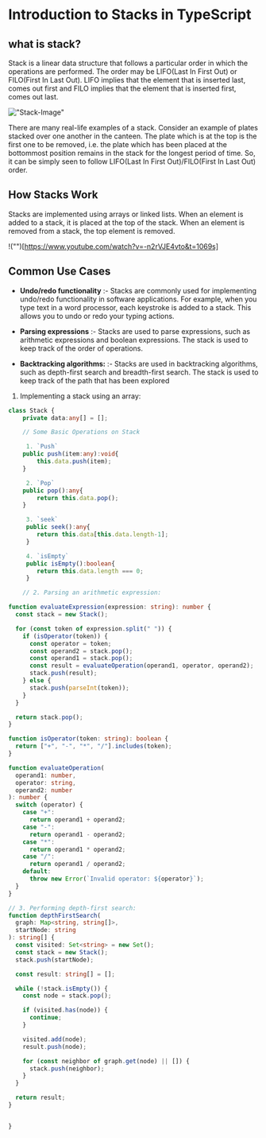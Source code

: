 # Introduction to Stacks in TypeScript

## what is stack?

Stack is a linear data structure that follows a particular order in which the operations are performed. The order may be LIFO(Last In First Out) or FILO(First In Last Out). LIFO implies that the element that is inserted last, comes out first and FILO implies that the element that is inserted first, comes out last.

!["Stack-Image"](https://media.geeksforgeeks.org/wp-content/cdn-uploads/20230726165552/Stack-Data-Structure.png)

There are many real-life examples of a stack. Consider an example of plates stacked over one another in the canteen. The plate which is at the top is the first one to be removed, i.e. the plate which has been placed at the bottommost position remains in the stack for the longest period of time. So, it can be simply seen to follow LIFO(Last In First Out)/FILO(First In Last Out) order.

## How Stacks Work

Stacks are implemented using arrays or linked lists. When an element is added to a stack, it is placed at the top of the stack. When an element is removed from a stack, the top element is removed.

!("")[https://www.youtube.com/watch?v=-n2rVJE4vto&t=1069s]

## Common Use Cases

- **Undo/redo functionality** :- Stacks are commonly used for implementing undo/redo functionality in software applications. For example, when you type text in a word processor, each keystroke is added to a stack. This allows you to undo or redo your typing actions.

- **Parsing expressions** :- Stacks are used to parse expressions, such as arithmetic expressions and boolean expressions. The stack is used to keep track of the order of operations.

- **Backtracking algorithms:** :- Stacks are used in backtracking algorithms, such as depth-first search and breadth-first search. The stack is used to keep track of the path that has been explored

1.  Implementing a stack using an array:

```typescript
class Stack {
    private data:any[] = [];

    // Some Basic Operations on Stack

     1. `Push`
    public push(item:any):void{
        this.data.push(item);
    }

     2. `Pop`
    public pop():any{
        return this.data.pop();
    }

     3. `seek`
     public seek():any{
        return this.data[this.data.length-1];
     }

     4. `isEmpty`
     public isEmpty():boolean{
        return this.data.length === 0;
     }

    // 2. Parsing an arithmetic expression:

function evaluateExpression(expression: string): number {
  const stack = new Stack();

  for (const token of expression.split(" ")) {
    if (isOperator(token)) {
      const operator = token;
      const operand2 = stack.pop();
      const operand1 = stack.pop();
      const result = evaluateOperation(operand1, operator, operand2);
      stack.push(result);
    } else {
      stack.push(parseInt(token));
    }
  }

  return stack.pop();
}

function isOperator(token: string): boolean {
  return ["+", "-", "*", "/"].includes(token);
}

function evaluateOperation(
  operand1: number,
  operator: string,
  operand2: number
): number {
  switch (operator) {
    case "+":
      return operand1 + operand2;
    case "-":
      return operand1 - operand2;
    case "*":
      return operand1 * operand2;
    case "/":
      return operand1 / operand2;
    default:
      throw new Error(`Invalid operator: ${operator}`);
  }
}

// 3. Performing depth-first search:
function depthFirstSearch(
  graph: Map<string, string[]>,
  startNode: string
): string[] {
  const visited: Set<string> = new Set();
  const stack = new Stack();
  stack.push(startNode);

  const result: string[] = [];

  while (!stack.isEmpty()) {
    const node = stack.pop();

    if (visited.has(node)) {
      continue;
    }

    visited.add(node);
    result.push(node);

    for (const neighbor of graph.get(node) || []) {
      stack.push(neighbor);
    }
  }

  return result;
}


}

```
